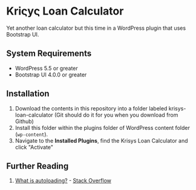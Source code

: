 # Kriςyς Loan Calculator

Yet another loan calculator but this time in a WordPress plugin that uses Bootstrap UI.

## System Requirements

 - WordPress 5.5 or greater
 - Bootstrap UI 4.0.0 or greater

 ## Installation

  1. Download the contents in this repository into a folder labeled krisys-loan-calculator (Git should do it for you when you download from Github) 
  2. Install this folder within the plugins folder of WordPress content folder (`wp-content`).
  3. Navigate to the **Installed Plugins**, find the Krisys Loan Calculator and click "Activate"

## Further Reading

  1. [What is autoloading?](https://stackoverflow.com/questions/7651509/what-is-autoloading-how-do-you-use-spl-autoload-autoload-and-spl-autoload-re) - [Stack Overflow](https://stackoverflow.com/)
